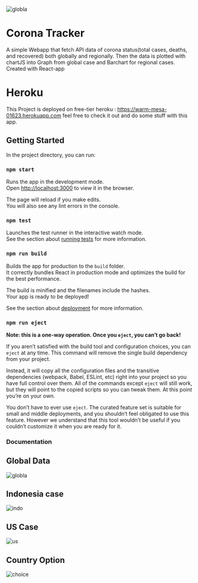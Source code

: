 ![globla](https://user-images.githubusercontent.com/47879766/87788208-2bc8fb80-c867-11ea-9d6f-7e0831e81328.png)
# Corona Tracker
A simple Webapp that fetch API data of corona status(total cases, deaths, and recovered) both globally and regionally. Then the data is plotted with chartJS into Graph from global case and Barchart for regional cases. Created with React-app 
<br>
# Heroku
This Project is deployed on free-tier heroku :
https://warm-mesa-01623.herokuapp.com
feel free to check it out and do some stuff with this app.
<br>
## Getting Started

In the project directory, you can run:

### `npm start`

Runs the app in the development mode.<br />
Open [http://localhost:3000](http://localhost:3000) to view it in the browser.

The page will reload if you make edits.<br />
You will also see any lint errors in the console.

### `npm test`

Launches the test runner in the interactive watch mode.<br />
See the section about [running tests](https://facebook.github.io/create-react-app/docs/running-tests) for more information.

### `npm run build`

Builds the app for production to the `build` folder.<br />
It correctly bundles React in production mode and optimizes the build for the best performance.

The build is minified and the filenames include the hashes.<br />
Your app is ready to be deployed!

See the section about [deployment](https://facebook.github.io/create-react-app/docs/deployment) for more information.

### `npm run eject`

**Note: this is a one-way operation. Once you `eject`, you can’t go back!**

If you aren’t satisfied with the build tool and configuration choices, you can `eject` at any time. This command will remove the single build dependency from your project.

Instead, it will copy all the configuration files and the transitive dependencies (webpack, Babel, ESLint, etc) right into your project so you have full control over them. All of the commands except `eject` will still work, but they will point to the copied scripts so you can tweak them. At this point you’re on your own.

You don’t have to ever use `eject`. The curated feature set is suitable for small and middle deployments, and you shouldn’t feel obligated to use this feature. However we understand that this tool wouldn’t be useful if you couldn’t customize it when you are ready for it.


### Documentation

## Global Data
![globla](https://user-images.githubusercontent.com/47879766/87788208-2bc8fb80-c867-11ea-9d6f-7e0831e81328.png)
## Indonesia case
![indo](https://user-images.githubusercontent.com/47879766/87788213-2cfa2880-c867-11ea-999e-9861920e7782.png)
## US Case
![us](https://user-images.githubusercontent.com/47879766/87788216-2d92bf00-c867-11ea-85e7-68aeee693c72.png)
## Country Option
![choice](https://user-images.githubusercontent.com/47879766/87788449-95e1a080-c867-11ea-8881-6489c8a66c3b.png)
